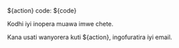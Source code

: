 ${action} code: ${code}

Kodhi iyi inopera muawa imwe chete.

Kana usati wanyorera kuti ${action}, ingofuratira iyi email.
